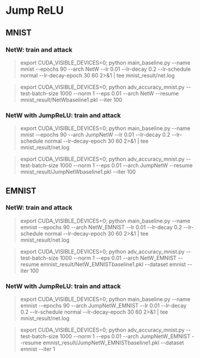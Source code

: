 # Jump ReLU

## MNIST

### NetW: train and attack 
> export CUDA_VISIBLE_DEVICES=0; python main_baseline.py --name mnist --epochs 90 --arch NetW --lr 0.01 --lr-decay 0.2 --lr-schedule normal --lr-decay-epoch 30 60 2>&1 | tee mnist_result/net.log

> export CUDA_VISIBLE_DEVICES=0; python adv_accuracy_mnist.py --test-batch-size 1000 --norm 1 --eps 0.01 --arch NetW --resume mnist_result/NetWbaseline1.pkl  --iter 100

### NetW with JumpReLU: train and attack 
> export CUDA_VISIBLE_DEVICES=0; python main_baseline.py --name mnist --epochs 90 --arch JumpNetW --lr 0.01 --lr-decay 0.2 --lr-schedule normal --lr-decay-epoch 30 60 2>&1 | tee mnist_result/net.log

> export CUDA_VISIBLE_DEVICES=0; python adv_accuracy_mnist.py --test-batch-size 1000 --norm 1 --eps 0.01 --arch JumpNetW --resume mnist_result/JumpNetWbaseline1.pkl  --iter 100



## EMNIST

### NetW: train and attack 
> export CUDA_VISIBLE_DEVICES=0; python main_baseline.py --name emnist --epochs 90 --arch NetW_EMNIST --lr 0.01 --lr-decay 0.2 --lr-schedule normal --lr-decay-epoch 30 60 2>&1 | tee mnist_result/net.log

> export CUDA_VISIBLE_DEVICES=0; python adv_accuracy_mnist.py --test-batch-size 1000 --norm 1 --eps 0.01 --arch NetW_EMNIST --resume emnist_result/NetW_EMNISTbaseline1.pkl --dataset emnist --iter 100

### NetW with JumpReLU: train and attack 
> export CUDA_VISIBLE_DEVICES=0; python main_baseline.py --name emnist --epochs 90 --arch JumpNetW_EMNIST --lr 0.01 --lr-decay 0.2 --lr-schedule normal --lr-decay-epoch 30 60 2>&1 | tee mnist_result/net.log

> export CUDA_VISIBLE_DEVICES=0; python adv_accuracy_mnist.py --test-batch-size 1000 --norm 1 --eps 0.01 --arch JumpNetW_EMNIST --resume emnist_result/JumpNetW_EMNISTbaseline1.pkl --dataset emnist --iter 1


